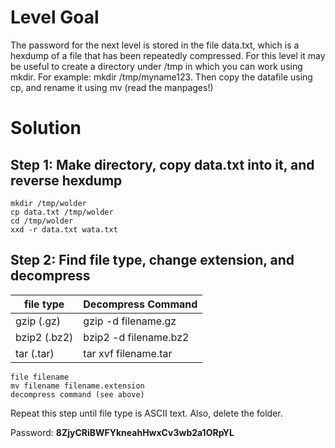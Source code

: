 # Level Goal
The password for the next level is stored in the file data.txt, which is a hexdump of a file that has been repeatedly compressed. For this level it may be useful to create a directory under /tmp in which you can work using mkdir. For example: mkdir /tmp/myname123. Then copy the datafile using cp, and rename it using mv (read the manpages!)

# Solution

## Step 1: Make directory, copy data.txt into it, and reverse hexdump
```
mkdir /tmp/wolder
cp data.txt /tmp/wolder
cd /tmp/wolder
xxd -r data.txt wata.txt
```
## Step 2: Find file type, change extension, and decompress

| file type | Decompress Command |
|---|---|
| gzip (.gz) | gzip -d filename.gz |
| bzip2 (.bz2) | bzip2 -d filename.bz2 |
| tar (.tar) | tar xvf filename.tar | 

```
file filename
mv filename filename.extension
decompress command (see above)
```

Repeat this step until file type is ASCII text. Also, delete the folder.

Password: **8ZjyCRiBWFYkneahHwxCv3wb2a1ORpYL**
